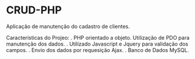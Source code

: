 # CRUD-PHP
Aplicação de manutenção do cadastro de clientes. 

Características do Projeo:
. PHP orientado a objeto. Utilização de PDO para manutenção dos dados.
. Utilizado Javascript e Jquery para validação dos campos.
. Envio dos dados por requesição Ajax.
. Banco de Dados MySQL.


